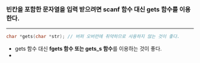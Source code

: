 ### 빈칸을 포함한 문자열을 입력 받으려면 scanf 함수 대신 gets 함수를 이용한다. ###
____
```c
char *gets(char *str); // 버퍼 오버런에 취약하므로 사용하지 않는 것이 좋다.
```
- gets 함수 대신 **fgets 함수 또는 gets_s 함수**를 이용하는 것이 좋다.
- 